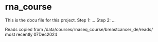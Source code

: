 # rna_course
This is the docu file for this project.
Step 1: ...
Step 2: ...

Reads copied from /data/courses/rnaseq_course/breastcancer_de/reads/ most recently 07Dec2024